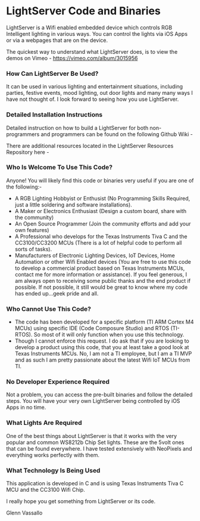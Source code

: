 # LightServer Code and Binaries

LightServer is a Wifi enabled embedded device which controls RGB Intelligent lighting in various ways. 
You can control the lights via iOS Apps or via a webpages that are on the device.

The quickest way to understand what LightServer does, is to view the demos on 
Vimeo - https://vimeo.com/album/3015956 

### How Can LightServer Be Used?

It can be used in various lighting and entertainment situations, including parties, festive events,
mood lighting, out door lights and many many ways I have not thought of. I look forward to seeing how 
you use LightServer.

### Detailed Installation Instructions

Detailed instruction on how to build a LightServer for both non-programmers and programmers can 
be found on the following Github Wiki - 

There are additional resources located in the LightServer Resources Repository here - 

### Who Is Welcome To Use This Code?

Anyone! You will likely find this code or binaries very useful if you are one of the following:-

* A RGB Lighting Hobbyist or Enthusist (No Programming Skills Required, just a little soldering 
and software installations).
* A Maker or Electronics Enthusiast (Design a custom board, share with the community)
* An Open Source Programmer (Join the community efforts and add your own features)
* A Professional who develops for the Texas Instruments Tiva C and the CC3100/CC3200 MCUs 
(There is a lot of helpful code to perform all sorts of tasks).
* Manufacturers of Electronic Lighting Devices, IoT Devices, Home Automation or other Wifi Enabled devices
 (You are free to use this code to develop a commercial product based on Texas Instruments MCUs, contact 
 me for more information or assistance). If you feel generous, I am always open to receiving some public 
 thanks and the end product if possible. If not possible, it still would be great to know where my code has 
ended up...geek pride and all.

### Who Cannot Use This Code?

* The code has been developed for a specific platform (TI ARM Cortex M4 MCUs) using specific IDE (Code 
Composure Studio) and RTOS (TI-RTOS). So most of it will only function when you use this technology.
* Though I cannot enforce this request. I do ask that if you are looking to develop a product using this 
code, that you at least take a good look at Texas Instruments MCUs. No, I am not a TI employee, but I am 
a TI MVP and as such I am pretty passionate about the latest Wifi IoT MCUs from TI.

### No Developer Experience Required

Not a problem, you can access the pre-built binaries and follow the detailed steps. You will 
have your very own LightServer being controlled by iOS Apps in no time. 

### What Lights Are Required

One of the best things about LightServer is that it works with the very popular and common 
WS8212b Chip Set lights. These are the 5volt ones that can be found everywhere. I have 
tested extensively with NeoPixels and everything works perfectly with them.

### What Technology Is Being Used

This application is developed in C and is using Texas Instruments Tiva C MCU and the CC3100 Wifi Chip. 

I really hope you get something from LightServer or its code.

Glenn Vassallo







